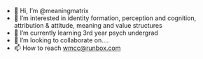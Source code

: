 - 👋 Hi, I’m @meaningmatrix
- 👀 I’m interested in identity formation, perception and cognition, attribution & attitude, meaning and value structures
- 🌱 I’m currently learning 3rd year psych undergrad
- 💞️ I’m looking to collaborate on....
- 📫 How to reach wmcc@runbox.com

<!---
meaningmatrix/meaningmatrix is a ✨ special ✨ repository because its `README.md` (this file) appears on your GitHub profile.
You can click the Preview link to take a look at your changes.
--->
